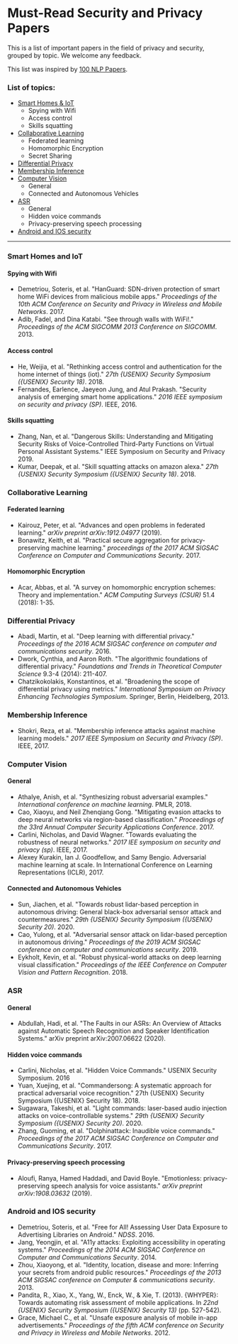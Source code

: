 # Must-Read Security and Privacy Papers

This is a list of important papers in the field of privacy and security, grouped by topic. We welcome any feedback.

This list was inspired by [100 NLP Papers](https://github.com/mhagiwara/100-nlp-papers).

### List of topics: 
- [Smart Homes & IoT](#smart-homes-and-iot)
	- Spying with Wifi
	- Access control
	- Skills squatting 
- [Collaborative Learning](#collaborative-learning)
	- Federated learning
	- Homomorphic Encryption
	- Secret Sharing
- [Differential Privacy](#differential-privacy)
- [Membership Inference](#membership-inference)
- [Computer Vision](#computer-vision)
	- General
	- Connected and Autonomous Vehicles
- [ASR](#asr)
	- General
	- Hidden voice commands
	- Privacy-preserving speech processing
-  [Android and IOS security](#android-and-ios-security)

---

### Smart Homes and IoT

#### Spying with Wifi
- Demetriou, Soteris, et al. "HanGuard: SDN-driven protection of smart home WiFi devices from malicious mobile apps." _Proceedings of the 10th ACM Conference on Security and Privacy in Wireless and Mobile Networks_. 2017.
- Adib, Fadel, and Dina Katabi. "See through walls with WiFi!." _Proceedings of the ACM SIGCOMM 2013 Conference on SIGCOMM_. 2013.

#### Access control
- He, Weijia, et al. "Rethinking access control and authentication for the home internet of things (iot)." _27th {USENIX} Security Symposium ({USENIX} Security 18)_. 2018.
- Fernandes, Earlence, Jaeyeon Jung, and Atul Prakash. "Security analysis of emerging smart home applications." _2016 IEEE symposium on security and privacy (SP)_. IEEE, 2016.

 #### Skills squatting 
 - Zhang, Nan, et al. "Dangerous Skills: Understanding and Mitigating Security Risks of Voice-Controlled Third-Party Functions on Virtual Personal Assistant Systems." IEEE Symposium on Security and Privacy 2019. 
- Kumar, Deepak, et al. "Skill squatting attacks on amazon alexa." _27th {USENIX} Security Symposium ({USENIX} Security 18)_. 2018.

### Collaborative Learning

#### Federated learning
- Kairouz, Peter, et al. "Advances and open problems in federated learning." _arXiv preprint arXiv:1912.04977_ (2019).
- Bonawitz, Keith, et al. "Practical secure aggregation for privacy-preserving machine learning." _proceedings of the 2017 ACM SIGSAC Conference on Computer and Communications Security_. 2017.

#### Homomorphic Encryption
- Acar, Abbas, et al. "A survey on homomorphic encryption schemes: Theory and implementation." _ACM Computing Surveys (CSUR)_ 51.4 (2018): 1-35.

### Differential Privacy
- Abadi, Martin, et al. "Deep learning with differential privacy." _Proceedings of the 2016 ACM SIGSAC conference on computer and communications security_. 2016.
- Dwork, Cynthia, and Aaron Roth. "The algorithmic foundations of differential privacy." _Foundations and Trends in Theoretical Computer Science_ 9.3-4 (2014): 211-407.
- Chatzikokolakis, Konstantinos, et al. "Broadening the scope of differential privacy using metrics." _International Symposium on Privacy Enhancing Technologies Symposium_. Springer, Berlin, Heidelberg, 2013.


### Membership Inference
- Shokri, Reza, et al. "Membership inference attacks against machine learning models." _2017 IEEE Symposium on Security and Privacy (SP)_. IEEE, 2017.

### Computer Vision
#### General
- Athalye, Anish, et al. "Synthesizing robust adversarial examples." _International conference on machine learning_. PMLR, 2018.
- Cao, Xiaoyu, and Neil Zhenqiang Gong. "Mitigating evasion attacks to deep neural networks via region-based classification." _Proceedings of the 33rd Annual Computer Security Applications Conference_. 2017.
- Carlini, Nicholas, and David Wagner. "Towards evaluating the robustness of neural networks." _2017 IEE symposium on security and privacy (sp)_. IEEE, 2017.
- Alexey Kurakin, Ian J. Goodfellow, and Samy Bengio. Adversarial machine learning at scale. In International Conference on Learning Representations (ICLR), 2017.

#### Connected and Autonomous Vehicles
- Sun, Jiachen, et al. "Towards robust lidar-based perception in autonomous driving: General black-box adversarial sensor attack and countermeasures." _29th {USENIX} Security Symposium ({USENIX} Security 20)_. 2020.
-  Cao, Yulong, et al. "Adversarial sensor attack on lidar-based perception in autonomous driving." _Proceedings of the 2019 ACM SIGSAC conference on computer and communications security_. 2019.
- Eykholt, Kevin, et al. "Robust physical-world attacks on deep learning visual classification." _Proceedings of the IEEE Conference on Computer Vision and Pattern Recognition_. 2018.

### ASR 
#### General
- Abdullah, Hadi, et al. "The Faults in our ASRs: An Overview of Attacks against Automatic Speech Recognition and Speaker Identification Systems." arXiv preprint arXiv:2007.06622 (2020).

#### Hidden voice commands
- Carlini, Nicholas, et al. "Hidden Voice Commands." USENIX Security Symposium. 2016
- Yuan, Xuejing, et al. "Commandersong: A systematic approach for practical adversarial voice recognition." 27th {USENIX} Security Symposium ({USENIX} Security 18). 2018.
- Sugawara, Takeshi, et al. "Light commands: laser-based audio injection attacks on voice-controllable systems." _29th {USENIX} Security Symposium ({USENIX} Security 20)_. 2020.
- Zhang, Guoming, et al. "Dolphinattack: Inaudible voice commands." _Proceedings of the 2017 ACM SIGSAC Conference on Computer and Communications Security_. 2017.

#### Privacy-preserving speech processing
- Aloufi, Ranya, Hamed Haddadi, and David Boyle. "Emotionless: privacy-preserving speech analysis for voice assistants." _arXiv preprint arXiv:1908.03632_ (2019).

### Android and IOS security 
- Demetriou, Soteris, et al. "Free for All! Assessing User Data Exposure to Advertising Libraries on Android." _NDSS_. 2016.
- Jang, Yeongjin, et al. "A11y attacks: Exploiting accessibility in operating systems." _Proceedings of the 2014 ACM SIGSAC Conference on Computer and Communications Security_. 2014.
- Zhou, Xiaoyong, et al. "Identity, location, disease and more: Inferring your secrets from android public resources." _Proceedings of the 2013 ACM SIGSAC conference on Computer & communications security_. 2013.
- Pandita, R., Xiao, X., Yang, W., Enck, W., & Xie, T. (2013). {WHYPER}: Towards automating risk assessment of mobile applications. In _22nd {USENIX} Security Symposium ({USENIX} Security 13)_ (pp. 527-542).
- Grace, Michael C., et al. "Unsafe exposure analysis of mobile in-app advertisements." _Proceedings of the fifth ACM conference on Security and Privacy in Wireless and Mobile Networks_. 2012.
